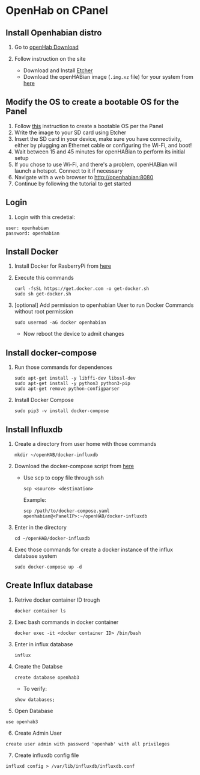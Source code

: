 # OpenHab on CPanel

## Install Openhabian distro

1. Go to [openHab Download](https://www.openhab.org/download/)
2. Follow instruction on the site

   - Download and Install [Etcher](https://www.balena.io/etcher/)
   - Download the openHABian image (`.img.xz` file) for your system from [here](https://github.com/openhab/openhabian/releases/latest)

## Modify the OS to create a bootable OS for the Panel

1. Follow [this](https://www.acmesystems.it/CM3-PANEL-7-BASIC_microsd) instruction to create a bootable OS per the Panel
2. Write the image to your SD card using Etcher
3. Insert the SD card in your device, make sure you have connectivity, either by plugging an Ethernet cable or configuring the Wi-Fi, and boot!
4. Wait between 15 and 45 minutes for openHABian to perform its initial setup
5. If you chose to use Wi-Fi, and there's a problem, openHABian will launch a hotspot. Connect to it if necessary
6. Navigate with a web browser to [http://openhabian:8080](http://openhabian:8080)
7. Continue by following the tutorial to get started

## Login

1. Login with this credetial:

```terminal
user: openhabian
password: openhabian
```

## Install Docker

1. Install Docker for RasberryPi from [here](https://docs.docker.com/engine/install/debian/#install-using-the-convenience-script)
2. Execute this commands

   ```terminal
   curl -fsSL https://get.docker.com -o get-docker.sh
   sudo sh get-docker.sh
   ```

3. [optional] Add permission to openhabian User to run Docker Commands without root permission

   ```terminal
   sudo usermod -aG docker openhabian
   ```

   - Now reboot the device to admit changes

## Install docker-compose

1. Run those commands for dependences

   ```terminal
   sudo apt-get install -y libffi-dev libssl-dev
   sudo apt-get install -y python3 python3-pip
   sudo apt-get remove python-configparser
   ```

2. Install Docker Compose

   ```terminal
   sudo pip3 -v install docker-compose
   ```

## Install Influxdb

1. Create a directory from user home with those commands

   ```terminal
   mkdir ~/openHAB/docker-influxdb
   ```

2. Download the docker-compose script from [here](https://github.com/devmicheleforese/docker-influxdb)

   - Use scp to copy file through ssh

     ```terminal
     scp <source> <destination>
     ```

     Example:

     ```terminal
     scp /path/to/docker-compose.yaml openhabian@<PanelIP>:~/openHAB/docker-influxdb
     ```

3. Enter in the directory

   ```terminal
   cd ~/openHAB/docker-influxdb
   ```

4. Exec those commands for create a docker instance of the influx database system

   ```terminal
   sudo docker-compose up -d
   ```

## Create Influx database

1. Retrive docker container ID trough

   ```terminal
   docker container ls
   ```

2. Exec bash commands in docker container

   ```terminal
   docker exec -it <docker container ID> /bin/bash
   ```

3. Enter in influx database

   ```temrminal
   influx
   ```

4. Create the Databse

   ```terminal
   create database openhab3
   ```

   - To verify:

   ```terminal
   show databases;
   ```

5. Open Database

```terminal
use openhab3
```

6. Create Admin User

```terminal
create user admin with password 'openhab' with all privileges
```

7. Create influxdb config file

```terminal
influxd config > /var/lib/influxdb/influxdb.conf
```

[comment]: # "Docker Section"

```

```

